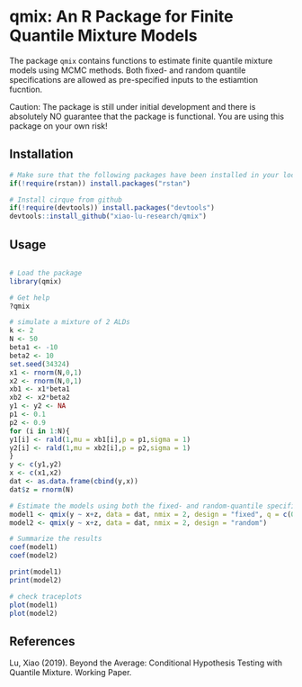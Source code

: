 # qmix: An R Package for Finite Quantile Mixture Models


The package `qmix` contains functions to estimate finite quantile mixture models using MCMC methods. Both fixed- and random quantile specifications are allowed as pre-specified inputs to the estiamtion fucntion.  

Caution: The package is still under initial development and there is absolutely NO guarantee that the package is functional. You are using this package on your own risk!

## Installation

```r
# Make sure that the following packages have been installed in your local R environment
if(!require(rstan)) install.packages("rstan")

# Install cirque from github
if(!require(devtools)) install.packages("devtools")
devtools::install_github("xiao-lu-research/qmix")
```


## Usage

```r

# Load the package
library(qmix)

# Get help
?qmix

# simulate a mixture of 2 ALDs
k <- 2
N <- 50
beta1 <- -10
beta2 <- 10
set.seed(34324)
x1 <- rnorm(N,0,1)
x2 <- rnorm(N,0,1)
xb1 <- x1*beta1
xb2 <- x2*beta2
y1 <- y2 <- NA
p1 <- 0.1
p2 <- 0.9
for (i in 1:N){
y1[i] <- rald(1,mu = xb1[i],p = p1,sigma = 1)
y2[i] <- rald(1,mu = xb2[i],p = p2,sigma = 1)
}
y <- c(y1,y2)
x <- c(x1,x2)
dat <- as.data.frame(cbind(y,x))
dat$z = rnorm(N)

# Estimate the models using both the fixed- and random-quantile specification
model1 <- qmix(y ~ x+z, data = dat, nmix = 2, design = "fixed", q = c(0.1, 0.9))
model2 <- qmix(y ~ x+z, data = dat, nmix = 2, design = "random")

# Summarize the results
coef(model1)
coef(model2)

print(model1)
print(model2)

# check traceplots
plot(model1)
plot(model2)

```

## References

Lu, Xiao (2019). Beyond the Average: Conditional Hypothesis Testing with Quantile Mixture. Working Paper. 
